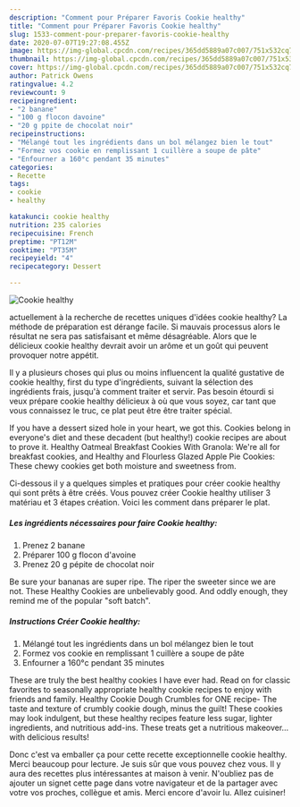 ```yaml
---
description: "Comment pour Préparer Favoris Cookie healthy"
title: "Comment pour Préparer Favoris Cookie healthy"
slug: 1533-comment-pour-preparer-favoris-cookie-healthy
date: 2020-07-07T19:27:08.455Z
image: https://img-global.cpcdn.com/recipes/365dd5889a07c007/751x532cq70/cookie-healthy-photo-principale-de-la-recette.jpg
thumbnail: https://img-global.cpcdn.com/recipes/365dd5889a07c007/751x532cq70/cookie-healthy-photo-principale-de-la-recette.jpg
cover: https://img-global.cpcdn.com/recipes/365dd5889a07c007/751x532cq70/cookie-healthy-photo-principale-de-la-recette.jpg
author: Patrick Owens
ratingvalue: 4.2
reviewcount: 9
recipeingredient:
- "2 banane"
- "100 g flocon davoine"
- "20 g ppite de chocolat noir"
recipeinstructions:
- "Mélangé tout les ingrédients dans un bol mélangez bien le tout"
- "Formez vos cookie en remplissant 1 cuillère a soupe de pâte"
- "Enfourner a 160°c pendant 35 minutes"
categories:
- Recette
tags:
- cookie
- healthy

katakunci: cookie healthy 
nutrition: 235 calories
recipecuisine: French
preptime: "PT12M"
cooktime: "PT35M"
recipeyield: "4"
recipecategory: Dessert

---
```



![Cookie healthy](https://img-global.cpcdn.com/recipes/365dd5889a07c007/751x532cq70/cookie-healthy-photo-principale-de-la-recette.jpg)

actuellement à la recherche de recettes uniques d'idées cookie healthy? La méthode de préparation est dérange facile. Si mauvais processus alors le résultat ne sera pas satisfaisant et même désagréable. Alors que le délicieux cookie healthy devrait avoir un arôme et un goût qui peuvent provoquer notre appétit.

Il y a plusieurs choses qui plus ou moins influencent la qualité gustative de cookie healthy, first du type d'ingrédients, suivant la sélection des ingrédients frais, jusqu'à comment traiter et servir. Pas besoin étourdi si veux prépare cookie healthy délicieux à où que vous soyez, car tant que vous connaissez le truc, ce plat peut être être traiter spécial.

If you have a dessert sized hole in your heart, we got this. Cookies belong in everyone&#39;s diet and these decadent (but healthy!) cookie recipes are about to prove it. Healthy Oatmeal Breakfast Cookies With Granola: We&#39;re all for breakfast cookies, and Healthy and Flourless Glazed Apple Pie Cookies: These chewy cookies get both moisture and sweetness from.


Ci-dessous il y a quelques simples et pratiques pour créer cookie healthy qui sont prêts à être créés. Vous pouvez créer Cookie healthy utiliser 3 matériau et 3 étapes création. Voici les comment dans préparer le plat.

<!--inarticleads1-->

##### Les ingrédients nécessaires pour faire Cookie healthy:

1. Prenez 2 banane
1. Préparer 100 g flocon d&#39;avoine
1. Prenez 20 g pépite de chocolat noir


Be sure your bananas are super ripe. The riper the sweeter since we are not. These Healthy Cookies are unbelievably good. And oddly enough, they remind me of the popular &#34;soft batch&#34;. 

<!--inarticleads2-->

##### Instructions Créer Cookie healthy:

1. Mélangé tout les ingrédients dans un bol mélangez bien le tout
1. Formez vos cookie en remplissant 1 cuillère a soupe de pâte
1. Enfourner a 160°c pendant 35 minutes


These are truly the best healthy cookies I have ever had. Read on for classic favorites to seasonally appropriate healthy cookie recipes to enjoy with friends and family. Healthy Cookie Dough Crumbles for ONE recipe- The taste and texture of crumbly cookie dough, minus the guilt! These cookies may look indulgent, but these healthy recipes feature less sugar, lighter ingredients, and nutritious add-ins. These treats get a nutritious makeover… with delicious results! 


Donc c'est va emballer ça pour cette recette exceptionnelle cookie healthy. Merci beaucoup pour lecture. Je suis sûr que vous pouvez chez vous. Il y aura des recettes plus  intéressantes at maison à venir. N'oubliez pas de ajouter un signet cette page dans votre navigateur et de la partager avec votre vos proches, collègue et amis. Merci encore d'avoir lu. Allez cuisiner!
